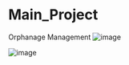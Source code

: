 # Main_Project
Orphanage Management
![image](https://user-images.githubusercontent.com/94630414/220313389-185e35e8-5661-4c76-9a37-c97baaf9939f.png)

![image](https://user-images.githubusercontent.com/94630414/220313608-4219e5ae-d6fc-45be-bea6-80d5478cf199.png)

